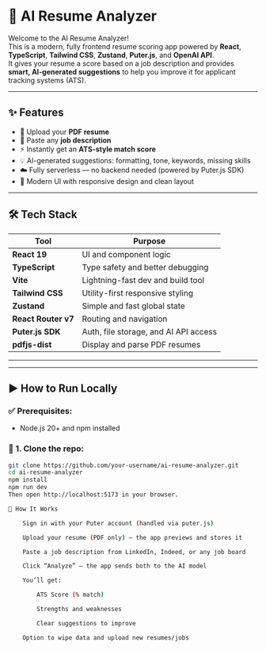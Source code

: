 # 🧠 AI Resume Analyzer

Welcome to the AI Resume Analyzer!  
This is a modern, fully frontend resume scoring app powered by **React**, **TypeScript**, **Tailwind CSS**, **Zustand**, **Puter.js**, and **OpenAI API**.  
It gives your resume a score based on a job description and provides **smart, AI-generated suggestions** to help you improve it for applicant tracking systems (ATS).

---

## ✨ Features

- 📄 Upload your **PDF resume**
- 📝 Paste any **job description**
- ⚡ Instantly get an **ATS-style match score**
- 💡 AI-generated suggestions: formatting, tone, keywords, missing skills
- ☁️ Fully serverless — no backend needed (powered by Puter.js SDK)
- 🎨 Modern UI with responsive design and clean layout

---

## 🛠 Tech Stack

| Tool        | Purpose                                |
|-------------|----------------------------------------|
| **React 19**       | UI and component logic               |
| **TypeScript**     | Type safety and better debugging     |
| **Vite**           | Lightning-fast dev and build tool    |
| **Tailwind CSS**   | Utility-first responsive styling     |
| **Zustand**        | Simple and fast global state         |
| **React Router v7**| Routing and navigation               |
| **Puter.js SDK**   | Auth, file storage, and AI API access |
| **pdfjs-dist**     | Display and parse PDF resumes        |

---


---

## ▶️ How to Run Locally

### ✅ Prerequisites:
- Node.js 20+ and npm installed

### 🧪 1. Clone the repo:
```bash
git clone https://github.com/your-username/ai-resume-analyzer.git
cd ai-resume-analyzer
npm install
npm run dev
Then open http://localhost:5173 in your browser.

📌 How It Works

    Sign in with your Puter account (handled via puter.js)

    Upload your resume (PDF only) – the app previews and stores it

    Paste a job description from LinkedIn, Indeed, or any job board

    Click “Analyze” – the app sends both to the AI model

    You’ll get:

        ATS Score (% match)

        Strengths and weaknesses

        Clear suggestions to improve

    Option to wipe data and upload new resumes/jobs


